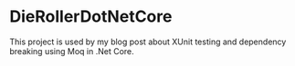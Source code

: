 # DieRollerDotNetCore
This project is used by my blog post about XUnit testing and dependency breaking using Moq in .Net Core.
